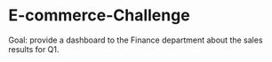 # E-commerce-Challenge
Goal: provide a dashboard to the Finance department about the sales results for Q1.
